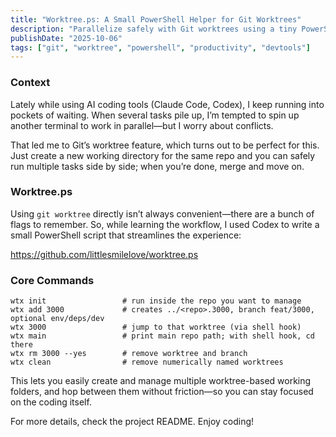 ```yaml
---
title: "Worktree.ps: A Small PowerShell Helper for Git Worktrees"
description: "Parallelize safely with Git worktrees using a tiny PowerShell script that makes creating, switching, and cleaning worktrees effortless."
publishDate: "2025-10-06"
tags: ["git", "worktree", "powershell", "productivity", "devtools"]
---
```


### Context
Lately while using AI coding tools (Claude Code, Codex), I keep running into pockets of waiting. When several tasks pile up, I’m tempted to spin up another terminal to work in parallel—but I worry about conflicts.

That led me to Git’s worktree feature, which turns out to be perfect for this. Just create a new working directory for the same repo and you can safely run multiple tasks side by side; when you’re done, merge and move on.

### Worktree.ps
Using `git worktree` directly isn’t always convenient—there are a bunch of flags to remember. So, while learning the workflow, I used Codex to write a small PowerShell script that streamlines the experience:

https://github.com/littlesmilelove/worktree.ps

### Core Commands

```
wtx init                 # run inside the repo you want to manage
wtx add 3000             # creates ../<repo>.3000, branch feat/3000, optional env/deps/dev
wtx 3000                 # jump to that worktree (via shell hook)
wtx main                 # print main repo path; with shell hook, cd there
wtx rm 3000 --yes        # remove worktree and branch
wtx clean                # remove numerically named worktrees
```

This lets you easily create and manage multiple worktree-based working folders, and hop between them without friction—so you can stay focused on the coding itself.

For more details, check the project README. Enjoy coding!

